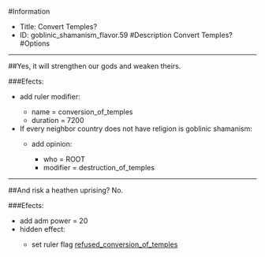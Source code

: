#Information
 - Title: Convert Temples?
 - ID: goblinic_shamanism_flavor.59
#Description
Convert Temples?
#Options

___
##Yes, it will strengthen our gods and weaken theirs.

###Efects:<ul><li>add ruler modifier:</li><ul><li>name = conversion_of_temples</li><li>duration = 7200</li></ul><li>If every neighbor country does not have religion is goblinic shamanism:</li><ul><li>add opinion:</li><ul><li>who = ROOT</li><li>modifier = destruction_of_temples</li></ul></ul></ul>

___
##And risk a heathen uprising? No.

###Efects:<ul><li>add adm power = 20</li><li>hidden effect:</li><ul><li>set ruler flag [refused_conversion_of_temples](../flags/refused_conversion_of_temples.md)</li></ul></ul>
